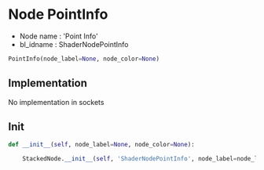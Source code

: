 # Node PointInfo

- Node name : 'Point Info'
- bl_idname : ShaderNodePointInfo


``` python
PointInfo(node_label=None, node_color=None)
```
## Implementation

No implementation in sockets

## Init

``` python
def __init__(self, node_label=None, node_color=None):

    StackedNode.__init__(self, 'ShaderNodePointInfo', node_label=node_label, node_color=node_color)
```
